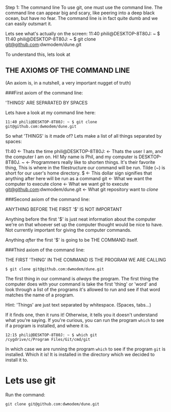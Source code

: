 Step 1: The command line
To use git, one must use the command line. The command line can appear big and scary, like peering into a deep black ocean, but have no fear. The command line is in fact quite dumb and we can easily outsmart it.

Lets see what's actually on the screen:
11:40 phili@DESKTOP-8T80J: ~ $
11:40 phili@DESKTOP-8T80J: ~ $ git clone git@github.com:dwmodem/dune.git 

To understand this, lets look at
## THE AXIOMS OF THE COMMAND LINE
(An axiom is, in a nutshell, a very important nugget of truth)


###First axiom of the command line:

'THINGS'  ARE SEPARATED BY SPACES

Lets have a look at my command line here:

`11:40 phili@DESKTOP-8T80J: ~ $ git clone git@github.com:dwmodem/dune.git`

So what 'THINGS' is it made of? Lets make a list of all things separated by spaces:

11:40                              <- Thats the time
phili@DESKTOP-8T80J:               <- Thats the user I am, and the computer I am on. Hi! My name is Phil, and my computer is DESKTOP-8T80J.
~                                  <- Programmers really like to shorten things. It's their favorite thing, This is where in the filestructure our command will be run. Tilde (~) is short for our user's home directory. 
$                                  <- This dollar sign signifies that anything after here will be run as a command
git                                <- What we want the computer to execute
clone                              <- What we want _git_ to execute
git@github.com:dwmodem/dune.git    <- What git repository want to _clone_


###Second axiom of the command line:

ANYTHING BEFORE THE FIRST '$' IS NOT IMPORTANT

Anything before the first '$' is just neat information about the computer we're on that whoever set up the computer thought would be nice to have. Not currently important for giving the computer commands.

Anything _after_ the first '$' is going to be THE COMMAND itself.



###Third axiom of the command line:

THE FIRST 'THING' IN THE COMMAND IS THE PROGRAM WE ARE CALLING

`$ git clone git@github.com:dwmodem/dune.git`


The first thing in our command is _always_ the program. 
The first thing the computer does with your command is take the first 'thing' or 'word' and look through a list of the programs it's allowed to run and see if that word matches the name of a program.

Hint: 'Things' are just text separated by whitespace. (Spaces, tabs...)

If it finds one, then it runs it! Otherwise, it tells you it doesn't understand what you're saying.
If you're curious, you can run the program `which` to see if a program is installed, and where it is.

```
12:15 phili@DESKTOP-8T80J: ~ $ which git
/cygdrive/c/Program Files/Git/cmd/git
```
In which case we are running the program `which` to see if the program `git` is installed. Which it is! It is installed in the directory which we decided to install it to.



# Lets use git

Run the command:
```
git clone git@github.com:dwmodem/dune.git
```
